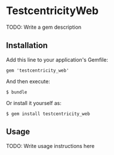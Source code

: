 # TestcentricityWeb

TODO: Write a gem description

## Installation

Add this line to your application's Gemfile:

    gem 'testcentricity_web'

And then execute:

    $ bundle

Or install it yourself as:

    $ gem install testcentricity_web

## Usage

TODO: Write usage instructions here
